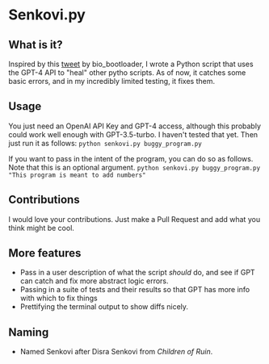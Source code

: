 # Senkovi.py

## What is it?
Inspired by this [tweet](https://twitter.com/bio_bootloader/status/1636880208304431104?s=20) by bio_bootloader, I wrote a Python script that uses the GPT-4 API to "heal" other pytho scripts. As of now, it catches some basic errors, and in my incredibly limited testing, it fixes them.

## Usage
You just need an OpenAI API Key and GPT-4 access, although this probably could work well enough with GPT-3.5-turbo. I haven't tested that yet.
Then just run it as follows:
`python senkovi.py buggy_program.py`

If you want to pass in the intent of the program, you can do so as follows. Note that this is an optional argument.
`python senkovi.py buggy_program.py "This program is meant to add numbers"`

## Contributions
I would love your contributions. Just make a Pull Request and add what you think might be cool.

## More features
- Pass in a user description of what the script *should* do, and see if GPT can catch and fix more abstract logic errors.
- Passing in a suite of tests and their results so that GPT has more info with which to fix things
- Prettifying the terminal output to show diffs nicely.

## Naming
- Named Senkovi after Disra Senkovi from *Children of Ruin*.
